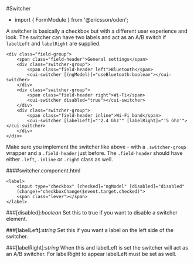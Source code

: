 [//]: # (title: Switcher)
[//]: # (category: Form elements)
[//]: # (icon: fa-check-square-o)

#Switcher
* import { FormModule } from '@ericsson/oden';

A switcher is basically a checkbox but with a different user experience and look.
The switcher can have two labels and act as an A/B switch if `labelLeft` and `labelRight` are supplied.

```
<div class="field-group">
    <span class="field-header">General settings</span>
    <div class="switcher-group">
        <span class="field-header left">Bluetooth</span>
        <cui-switcher [(ngModel)]="useBluetooth:boolean"></cui-switcher>
    </div>
    <div class="switcher-group">
        <span class="field-header right">Wi-Fi</span>
        <cui-switcher disabled="true"></cui-switcher>
    </div>
    <div class="switcher-group">
        <span class="field-header inline">Wi-Fi band</span>
        <cui-switcher [labelLeft]="'2.4 Ghz'" [labelRight]="'5 Ghz'"></cui-switcher>
    </div>
</div>
```

Make sure you implement the switcher like above - with a `.switcher-group` wrapper
and a `.field-header` just before. The `.field-header` should have either `.left`, `.inline` or `.right` class as well.

####switcher.component.html
```
<label>
    <input type="checkbox" [checked]="ngModel" [disabled]="disabled"
    (change)="checkboxChange($event.target.checked)">
    <span class="lever"></span>
</label>
```

###[disabled]_:boolean_
Set this to true if you want to disable a switcher element.

###[labelLeft]_:string_
Set this if you want a label on the left side of the switcher.

###[labelRight]_:string_
When this and labelLeft is set the switcher will act as an A/B switcher. For labelRight to appear labelLeft must be set
as well.
